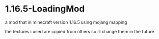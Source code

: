 # 1.16.5-LoadingMod

a mod that in minecraft version 1.16.5 using mojang mapping

the textures i used are copied from others so ill change them in the future
